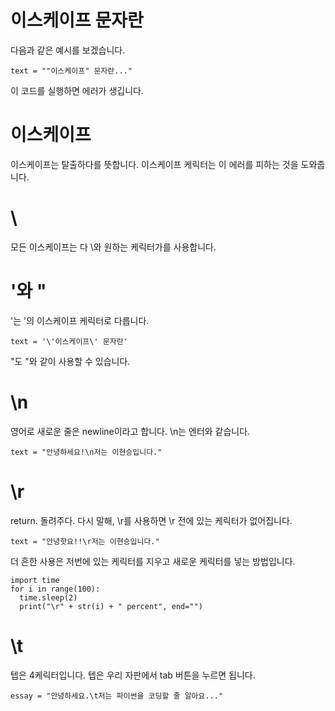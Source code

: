 # 이스케이프 문자란
다음과 같은 예시를 보겠습니다.

```
text = ""이스케이프" 문자란..."
```

이 코드를 실행하면 에러가 생깁니다.

# 이스케이프
이스케이프는 탈출하다를 뜻합니다. 이스케이프 케릭터는 이 에러를 피하는 것을 도와줍니다.

# \
모든 이스케이프는 다 \와 원하는 케릭터가를 사용합니다.

# \'와 \"
\'는 '의 이스케이프 케릭터로 다릅니다.

```
text = '\'이스케이프\' 문자란'
```

\"도 "와 같이 사용할 수 있습니다.

# \n
영어로 새로운 줄은 newline이라고 합니다. \n는 엔터와 같습니다.

```
text = "안녕하세요!\n저는 이현승입니다."
```

# \r
return. 돌려주다. 다시 말해, \r를 사용하면 \r 전에 있는 케릭터가 없어집니다.

```
text = "안녕핫요!!\r저는 이현승입니다."
```

더 흔한 사용은 저번에 있는 케릭터를 지우고 새로운 케릭터를 넣는 방법입니다.

```
import time
for i in range(100):
  time.sleep(2)
  print("\r" + str(i) + " percent", end="")
```

# \t
텝은 4케릭터입니다. 텝은 우리 자판에서 tab 버튼을 누르면 됩니다.

```
essay = "안녕하세요.\t저는 파이썬을 코딩할 줄 알아요..."
```
